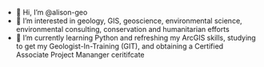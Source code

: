 - 👋 Hi, I’m @alison-geo
- 👀 I’m interested in geology, GIS, geoscience, environmental science, environmental consulting, conservation and humanitarian efforts
- 🌱 I’m currently learning Python and refreshing my ArcGIS skills, studying to get my Geologist-In-Training (GIT), and obtaining a Certified Associate Project Mananger ceritifcate
<!---
alison-geo/alison-geo is a ✨ special ✨ repository because its `README.md` (this file) appears on your GitHub profile.
You can click the Preview link to take a look at your changes.
--->
